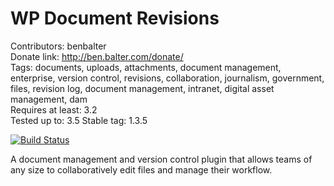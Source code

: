 # WP Document Revisions #
Contributors: benbalter  
Donate link: http://ben.balter.com/donate/  
Tags: documents, uploads, attachments, document management, enterprise, version control, revisions, collaboration, journalism, government, files, revision log, document management, intranet, digital asset management, dam  
Requires at least: 3.2  
Tested up to: 3.5
Stable tag: 1.3.5

[![Build Status](https://secure.travis-ci.org/benbalter/WP-Document-Revisions.png?branch=master)](http://travis-ci.org/benbalter/WP-Document-Revisions)

A document management and version control plugin that allows teams of any size to collaboratively edit files and manage their workflow.
